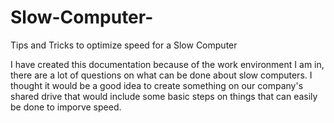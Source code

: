 # Slow-Computer-
Tips and Tricks to optimize speed for a Slow Computer 


I have created this documentation because of the work environment I am in, there are a lot of questions on what can be done about 
slow computers. I thought it would be a good idea to create something on our company's shared drive that would include some basic 
steps on things that can easily be done to imporve speed. 
